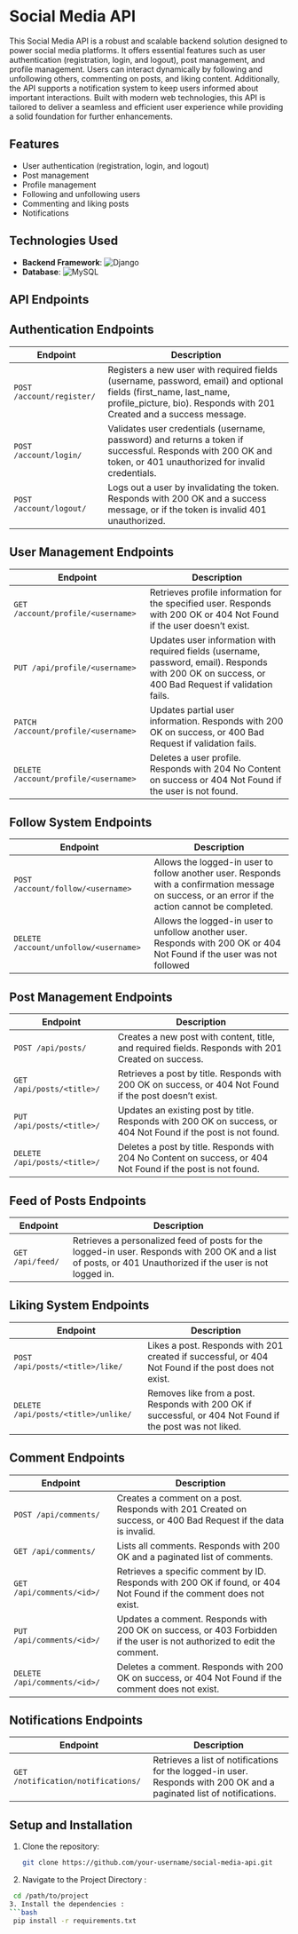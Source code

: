 # Social Media API

This Social Media API is a robust and scalable backend solution designed to power social media platforms. It offers essential features such as user authentication (registration, login, and logout), post management, and profile management. Users can interact dynamically by following and unfollowing others, commenting on posts, and liking content. Additionally, the API supports a notification system to keep users informed about important interactions. Built with modern web technologies, this API is tailored to deliver a seamless and efficient user experience while providing a solid foundation for further enhancements.


## Features

- User authentication (registration, login, and logout)
- Post management
- Profile management
- Following and unfollowing users
- Commenting and liking posts
- Notifications

## Technologies Used

- **Backend Framework**:
  ![Django](https://img.shields.io/badge/Django-092E20?style=for-the-badge&logo=django&logoColor=white)
- **Database**:
  ![MySQL](https://img.shields.io/badge/MySQL-4479A1?style=for-the-badge&logo=mysql&logoColor=white)
  

## API Endpoints

## Authentication Endpoints

| Endpoint                          | Description |
|-----------------------------------|-------------|
| `POST /account/register/`         | Registers a new user with required fields (username, password, email) and optional fields (first_name, last_name, profile_picture, bio). Responds with 201 Created and a success message. |
| `POST /account/login/`            | Validates user credentials (username, password) and returns a token if successful. Responds with 200 OK and token, or 401 unauthorized for invalid credentials. |
| `POST /account/logout/`           | Logs out a user by invalidating the token. Responds with 200 OK and a success message, or  if the token is invalid 401 unauthorized. |

## User Management Endpoints

| Endpoint                            | Description |
|-------------------------------------|-------------|
| `GET /account/profile/<username>`   | Retrieves profile information for the specified user. Responds with 200 OK or 404 Not Found if the user doesn’t exist. |
| `PUT /api/profile/<username>`       | Updates user information with required fields (username, password, email). Responds with 200 OK on success, or 400 Bad Request if validation fails. |
| `PATCH /account/profile/<username>` | Updates partial user information. Responds with 200 OK on success, or 400 Bad Request if validation fails. |
| `DELETE /account/profile/<username>`| Deletes a user profile. Responds with 204 No Content on success or 404 Not Found if the user is not found. |

## Follow System Endpoints

| Endpoint                             | Description |
|--------------------------------------|-------------|
| `POST /account/follow/<username>`    | Allows the logged-in user to follow another user. Responds with a confirmation message on success, or an error if the action cannot be completed. |
| `DELETE /account/unfollow/<username>`| Allows the logged-in user to unfollow another user. Responds with 200 OK or 404 Not Found if the user was not followed |

## Post Management Endpoints

| Endpoint                            | Description |
|-------------------------------------|-------------|
| `POST /api/posts/`                  | Creates a new post with content, title, and required fields. Responds with 201 Created on success. |
| `GET /api/posts/<title>/`           | Retrieves a post by title. Responds with 200 OK on success, or 404 Not Found if the post doesn’t exist. |
| `PUT /api/posts/<title>/`           | Updates an existing post by title. Responds with 200 OK on success, or 404 Not Found if the post is not found. |
| `DELETE /api/posts/<title>/`        | Deletes a post by title. Responds with 204 No Content on success, or 404 Not Found if the post is not found. |

## Feed of Posts Endpoints

| Endpoint                     | Description |
|------------------------------|-------------|
| `GET /api/feed/`              | Retrieves a personalized feed of posts for the logged-in user. Responds with 200 OK and a list of posts, or 401 Unauthorized if the user is not logged in. |

## Liking System Endpoints

| Endpoint                              | Description |
|---------------------------------------|-------------|
| `POST /api/posts/<title>/like/`       | Likes a post. Responds with 201 created if successful, or 404 Not Found if the post does not exist. |
| `DELETE /api/posts/<title>/unlike/`   | Removes like from a post. Responds with 200 OK if successful, or 404 Not Found if the post was not liked. |

## Comment Endpoints

| Endpoint                              | Description |
|---------------------------------------|-------------|
| `POST /api/comments/`                 | Creates a comment on a post. Responds with 201 Created on success, or 400 Bad Request if the data is invalid. |
| `GET /api/comments/`                  | Lists all comments. Responds with 200 OK and a paginated list of comments. |
| `GET /api/comments/<id>/`             | Retrieves a specific comment by ID. Responds with 200 OK if found, or 404 Not Found if the comment does not exist. |
| `PUT /api/comments/<id>/`             | Updates a comment. Responds with 200 OK on success, or 403 Forbidden if the user is not authorized to edit the comment. |
| `DELETE /api/comments/<id>/`          | Deletes a comment. Responds with 200 OK on success, or 404 Not Found if the comment does not exist. |

## Notifications Endpoints

| Endpoint                             | Description |
|--------------------------------------|-------------|
| `GET /notification/notifications/`   | Retrieves a list of notifications for the logged-in user. Responds with 200 OK and a paginated list of notifications. |



## Setup and Installation

1. Clone the repository:
   ```bash
   git clone https://github.com/your-username/social-media-api.git
2. Navigate to the Project Directory : 
  ```bash
   cd /path/to/project
3. Install the dependencies :
  ```bash
   pip install -r requirements.txt


